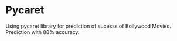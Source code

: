 # Pycaret

Using pycaret library for prediction of sucesss of Bollywood Movies. Prediction with 88% accuracy.



